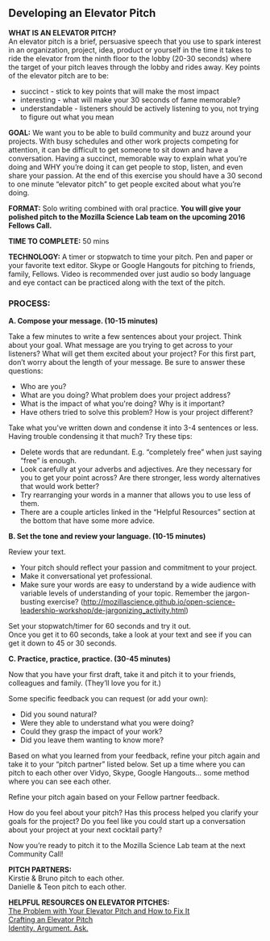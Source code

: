 ## Developing an Elevator Pitch

**WHAT IS AN ELEVATOR PITCH?**  
An elevator pitch is a brief, persuasive speech that you use to spark interest in an organization, project, idea, product or yourself in the time it takes to ride the elevator from the ninth floor to the lobby (20-30 seconds) where the target of your pitch leaves through the lobby and rides away.
Key points of the elevator pitch are to be:

* succinct - stick to key points that will make the most impact
* interesting - what will make your 30 seconds of fame memorable?
* understandable - listeners should be actively listening to you, not trying to figure out what you mean

**GOAL:** We want you to be able to build community and buzz around your projects.  With busy schedules and other work projects competing for attention, it can be difficult to get someone to sit down and have a conversation.  Having a succinct, memorable way to explain what you’re doing and WHY you’re doing it can get people to stop, listen, and even share your passion.  At the end of this exercise you should have a 30 second to one minute “elevator pitch” to get people excited about what you’re doing.

**FORMAT:** Solo writing combined with oral practice.  **You will give your polished pitch to the Mozilla Science Lab team on the upcoming 2016 Fellows Call.**

**TIME TO COMPLETE:** 50 mins

**TECHNOLOGY:** A timer or stopwatch to time your pitch. Pen and paper or your favorite text editor.  Skype or Google Hangouts for pitching to friends, family, Fellows.  Video is recommended over just audio so body language and eye contact can be practiced along with the text of the pitch.

### PROCESS:  
**A. Compose your message. (10-15 minutes)**

Take a few minutes to write a few sentences about your project.  Think about your goal.  What message are you trying to get across to your listeners?  What will get them excited about your project?
For this first part, don’t worry about the length of your message.  Be sure to answer these questions:
* Who are you?
* What are you doing? What problem does your project address?
* What is the impact of what you're doing? Why is it important?
* Have others tried to solve this problem? How is your project different?

Take what you've written down and condense it into 3-4 sentences or less.
Having trouble condensing it that much?  Try these tips:

* Delete words that are redundant. E.g. “completely free” when just saying “free” is enough.
* Look carefully at your adverbs and adjectives.  Are they necessary for you to get your point across?  Are there stronger, less wordy alternatives that would work better?
* Try rearranging your words in a manner that allows you to use less of them.
* There are a couple articles linked in the “Helpful Resources” section at the bottom that have some more advice.

**B. Set the tone and review your language. (10-15 minutes)**

Review your text.
* Your pitch should reflect your passion and commitment to your project.
* Make it conversational yet professional.  
* Make sure your words are easy to understand by a wide audience with variable levels of understanding of your topic. Remember the jargon-busting exercise? (http://mozillascience.github.io/open-science-leadership-workshop/de-jargonizing_activity.html)

Set your stopwatch/timer for 60 seconds and try it out.  
Once you get it to 60 seconds, take a look at your text and see if you can get it down to 45 or 30 seconds.

**C. Practice, practice, practice. (30-45 minutes)**

Now that you have your first draft, take it and pitch it to your friends, colleagues and family.  (They’ll love you for it.)

Some specific feedback you can request (or add your own):
* Did you sound natural?
* Were they able to understand what you were doing?
* Could they grasp the impact of your work?
* Did you leave them wanting to know more?

Based on what you learned from your feedback, refine your pitch again and take it to your “pitch partner” listed below.  Set up a time where you can pitch to each other over Vidyo, Skype, Google Hangouts… some method where you can see each other.

Refine your pitch again based on your Fellow partner feedback.

How do you feel about your pitch?  Has this process helped you clarify your goals for the project?  Do you feel like you could start up a conversation about your project at your next cocktail party?

Now you’re ready to pitch it to the Mozilla Science Lab team at the next Community Call!

**PITCH PARTNERS:**  
Kirstie & Bruno pitch to each other.  
Danielle & Teon pitch to each other.

**HELPFUL RESOURCES ON ELEVATOR PITCHES:**  
[The Problem with Your Elevator Pitch and How to Fix It](http://www.fastcompany.com/3004484/problem-your-elevator-pitch-and-how-fix-it)  
[Crafting an Elevator Pitch](https://www.mindtools.com/pages/article/elevator-pitch.htm)  
[Identity. Argument. Ask.](https://onepitch.wordpress.com/)


